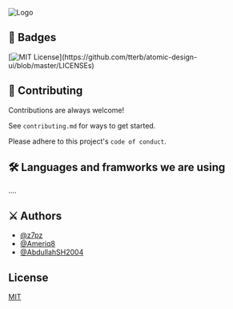 
![Logo](https://dev-to-uploads.s3.amazonaws.com/uploads/articles/th5xamgrr6se0x5ro4g6.png)

    
## 🧶 Badges

[![MIT License](https://img.shields.io/apm/l/atomic-design-ui.svg?)](https://github.com/tterb/atomic-design-ui/blob/master/LICENSEs)
## 🤼 Contributing

Contributions are always welcome!

See `contributing.md` for ways to get started.

Please adhere to this project's `code of conduct`.

  
## 🛠 Languages and framworks we are using
....

  
## ⚔ Authors

- [@z7pz](https://www.github.com/z7pz)
- [@Ameriq8](https://www.github.com/Ameriq8)
- [@AbdullahSH2004](https://www.github.com/AbdullahSH2004)
## License

[MIT](https://choosealicense.com/licenses/mit/)

  
